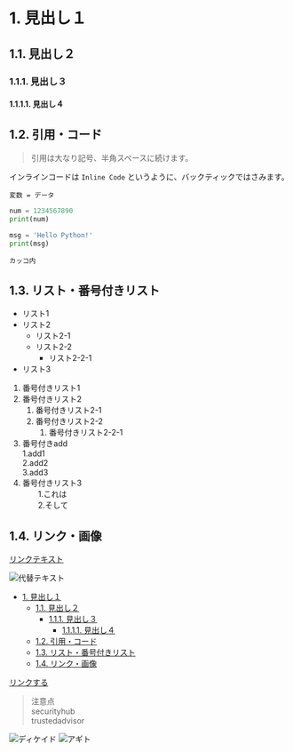 # 1. 見出し１

## 1.1. 見出し２

### 1.1.1. 見出し３

#### 1.1.1.1. 見出し４

## 1.2. 引用・コード

> 引用は大なり記号、半角スペースに続けます。

インラインコードは `Inline Code` というように、バックティックではさみます。

```text
変数 = データ
```

```py
num = 1234567890
print(num)

msg = 'Hello Python!'
print(msg)
```

```text
カッコ内

```

## 1.3. リスト・番号付きリスト

- リスト1
- リスト2
  - リスト2-1
  - リスト2-2
    - リスト2-2-1
- リスト3

1. 番号付きリスト1
2. 番号付きリスト2
    1. 番号付きリスト2-1
    2. 番号付きリスト2-2
       1. 番号付きリスト2-2-1
3. 番号付きadd  
   1.add1  
   2.add2  
   3.add3
4. 番号付きリスト3  
　　1.これは  
　　2.そして

## 1.4. リンク・画像

[リンクテキスト](https://tonari-it.com)

![代替テキスト](./生ドーナツ.jpg)

- [1. 見出し１](#1-見出し１)
  - [1.1. 見出し２](#11-見出し２)
    - [1.1.1. 見出し３](#111-見出し３)
      - [1.1.1.1. 見出し４](#1111-見出し４)
  - [1.2. 引用・コード](#12-引用コード)
  - [1.3. リスト・番号付きリスト](#13-リスト番号付きリスト)
  - [1.4. リンク・画像](#14-リンク画像)

[リンクする](https://tonari-it.com)

>注意点  
securityhub  
trustedadvisor  
  

![ディケイド](2023-01-12-18-28-37.png)
![アギト](2023-01-12-18-35-36.png)
